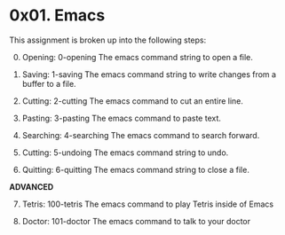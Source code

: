 # 0x01. Emacs #

This assignment is broken up into the following steps:


0. Opening: 0-opening
The emacs command string to open a file.

1. Saving: 1-saving
The emacs command string to write changes from a buffer to a file.

2. Cutting: 2-cutting
The emacs command to cut an entire line.

3. Pasting: 3-pasting
The emacs command to paste text.

4. Searching: 4-searching
The emacs command to search forward.

5. Cutting: 5-undoing
The emacs command string to undo.

6. Quitting: 6-quitting
The emacs command string to close a file.

**ADVANCED**

7. Tetris: 100-tetris
The emacs command to play Tetris inside of Emacs

8. Doctor: 101-doctor
The emacs command to talk to your doctor